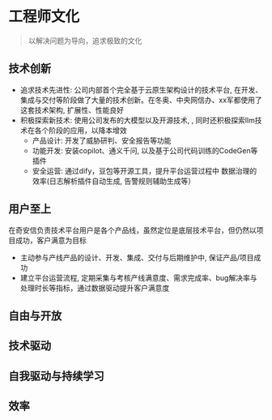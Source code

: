 # 工程师文化

> 以解决问题为导向，追求极致的文化

## 技术创新

- 追求技术先进性: 公司内部首个完全基于云原生架构设计的技术平台, 在开发、集成与交付等阶段做了大量的技术创新。在冬奥、中央网信办、xx军都使用了这套技术架构, 扩展性、性能良好
- 积极探索新技术: 使用公司发布的大模型以及开源技术, , 同时还积极探索llm技术在各个阶段的应用，以降本增效
  - 产品设计: 开发了威胁研判、安全报告等功能
  - 功能开发: 安装copilot、通义千问, 以及基于公司代码训练的CodeGen等插件
  - 安全运营: 通过dify，豆包等开源工具，提升平台运营过程中 数据治理的效率(日志解析插件自动生成, 告警规则辅助生成等）

## 用户至上

在奇安信负责技术平台用户是各个产品线，虽然定位是底层技术平台，但仍然以项目成功，客户满意为目标

- 主动参与产线产品的设计、开发、集成、交付与后期维护中, 保证产品/项目成功
- 建立平台运营流程, 定期采集与考核产线满意度、需求完成率、bug解决率与处理时长等指标，通过数据驱动提升客户满意度

## 自由与开放

## 技术驱动

## 自我驱动与持续学习

## 效率